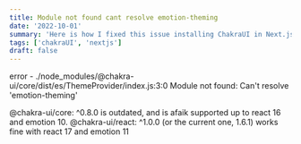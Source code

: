 ```yaml
---
title: Module not found cant resolve emotion-theming
date: '2022-10-01'
summary: 'Here is how I fixed this issue installing ChakraUI in Next.js'
tags: ['chakraUI', 'nextjs']
draft: false
---
```


error - ./node_modules/@chakra-ui/core/dist/es/ThemeProvider/index.js:3:0 Module not found: Can't resolve 'emotion-theming'

@chakra-ui/core: ^0.8.0 is outdated, and is afaik supported up to react 16 and emotion 10.
@chakra-ui/react: ^1.0.0 (or the current one, 1.6.1) works fine with react 17 and emotion 11
